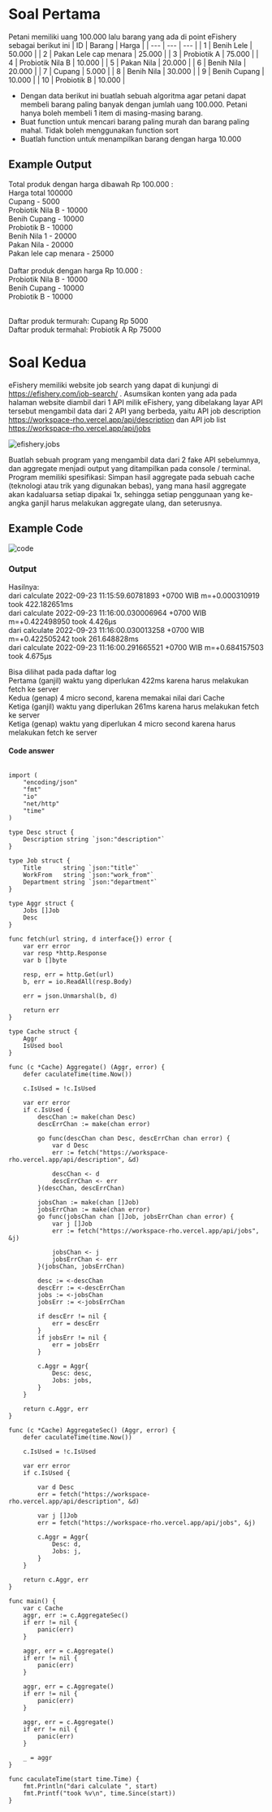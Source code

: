 # Soal Pertama

Petani memiliki uang 100.000 lalu barang yang ada di point eFishery sebagai berikut ini
| ID | Barang | Harga |
| --- | --- | --- |
| 1 | Benih Lele | 50.000 |
| 2 | Pakan Lele cap menara | 25.000 |
| 3 | Probiotik A | 75.000 |
| 4 | Probiotik Nila B | 10.000 |
| 5 | Pakan Nila | 20.000 |
| 6 | Benih Nila | 20.000 |
| 7 | Cupang | 5.000 |
| 8 | Benih Nila | 30.000 |
| 9 | Benih Cupang | 10.000 |
| 10 | Probiotik B | 10.000 |

- Dengan data berikut ini buatlah sebuah algoritma agar petani dapat membeli barang paling banyak dengan jumlah uang 100.000. Petani hanya boleh membeli 1 item di masing-masing barang.
- Buat function untuk mencari barang paling murah dan barang paling mahal. Tidak boleh menggunakan function sort
- Buatlah function untuk menampilkan barang dengan harga 10.000

## Example Output

Total produk dengan harga dibawah Rp 100.000 :</br>
Harga total 100000</br>
Cupang - 5000</br>
Probiotik Nila B - 10000 </br>
Benih Cupang - 10000</br>
Probiotik B - 10000</br>
Benih Nila 1 - 20000</br>
Pakan Nila - 20000</br>
Pakan lele cap menara - 25000</br>
</br>
Daftar produk dengan harga Rp 10.000 : </br>
Probiotik Nila B - 10000</br>
Benih Cupang - 10000</br>
Probiotik B - 10000</br>
<br>

Daftar produk termurah: Cupang Rp 5000</br>
Daftar produk termahal: Probiotik A Rp 75000

# Soal Kedua

eFishery memiliki website job search yang dapat di kunjungi di https://efishery.com/job-search/ . Asumsikan konten yang ada pada halaman website diambil dari 1 API milik eFishery, yang dibelakang layar API tersebut mengambil data dari 2 API yang berbeda, yaitu API job description https://workspace-rho.vercel.app/api/description dan API job list https://workspace-rho.vercel.app/api/jobs

![efishery.jobs](pictures/job-website.png)

Buatlah sebuah program yang mengambil data dari 2 fake API sebelumnya, dan aggregate menjadi output yang ditampilkan pada console / terminal. Program memiliki spesifikasi:
Simpan hasil aggregate pada sebuah cache (teknologi atau trik yang digunakan bebas), yang mana hasil aggregate akan kadaluarsa setiap dipakai 1x, sehingga setiap penggunaan yang ke-angka ganjil harus melakukan aggregate ulang, dan seterusnya.

## Example Code

![code](pictures/exampleCode.png)

### Output

Hasilnya:<br>
dari calculate 2022-09-23 11:15:59.60781893 +0700 WIB m=+0.000310919
took 422.182651ms <br>
dari calculate 2022-09-23 11:16:00.030006964 +0700 WIB m=+0.422498950
took 4.426µs<br>
dari calculate 2022-09-23 11:16:00.030013258 +0700 WIB m=+0.422505242
took 261.648828ms<br>
dari calculate 2022-09-23 11:16:00.291665521 +0700 WIB m=+0.684157503
took 4.675µs<br>

Bisa dilihat pada pada daftar log<br>
Pertama (ganjil) waktu yang diperlukan 422ms karena harus melakukan fetch ke server<br>
Kedua (genap) 4 micro second, karena memakai nilai dari Cache<br>
Ketiga (ganjil) waktu yang diperlukan 261ms karena harus melakukan fetch ke server<br>
Ketiga (genap) waktu yang diperlukan 4 micro second karena harus melakukan fetch ke server<br>

#### Code answer

```package main

import (
	"encoding/json"
	"fmt"
	"io"
	"net/http"
	"time"
)

type Desc struct {
	Description string `json:"description"`
}

type Job struct {
	Title      string `json:"title"`
	WorkFrom   string `json:"work_from"`
	Department string `json:"department"`
}

type Aggr struct {
	Jobs []Job
	Desc
}

func fetch(url string, d interface{}) error {
	var err error
	var resp *http.Response
	var b []byte

	resp, err = http.Get(url)
	b, err = io.ReadAll(resp.Body)

	err = json.Unmarshal(b, d)

	return err
}

type Cache struct {
	Aggr
	IsUsed bool
}

func (c *Cache) Aggregate() (Aggr, error) {
	defer caculateTime(time.Now())

	c.IsUsed = !c.IsUsed

	var err error
	if c.IsUsed {
		descChan := make(chan Desc)
		descErrChan := make(chan error)

		go func(descChan chan Desc, descErrChan chan error) {
			var d Desc
			err := fetch("https://workspace-rho.vercel.app/api/description", &d)

			descChan <- d
			descErrChan <- err
		}(descChan, descErrChan)

		jobsChan := make(chan []Job)
		jobsErrChan := make(chan error)
		go func(jobsChan chan []Job, jobsErrChan chan error) {
			var j []Job
			err := fetch("https://workspace-rho.vercel.app/api/jobs", &j)

			jobsChan <- j
			jobsErrChan <- err
		}(jobsChan, jobsErrChan)

		desc := <-descChan
		descErr := <-descErrChan
		jobs := <-jobsChan
		jobsErr := <-jobsErrChan

		if descErr != nil {
			err = descErr
		}
		if jobsErr != nil {
			err = jobsErr
		}

		c.Aggr = Aggr{
			Desc: desc,
			Jobs: jobs,
		}
	}

	return c.Aggr, err
}

func (c *Cache) AggregateSec() (Aggr, error) {
	defer caculateTime(time.Now())

	c.IsUsed = !c.IsUsed

	var err error
	if c.IsUsed {

		var d Desc
		err = fetch("https://workspace-rho.vercel.app/api/description", &d)

		var j []Job
		err = fetch("https://workspace-rho.vercel.app/api/jobs", &j)

		c.Aggr = Aggr{
			Desc: d,
			Jobs: j,
		}
	}

	return c.Aggr, err
}

func main() {
	var c Cache
	aggr, err := c.AggregateSec()
	if err != nil {
		panic(err)
	}

	aggr, err = c.Aggregate()
	if err != nil {
		panic(err)
	}

	aggr, err = c.Aggregate()
	if err != nil {
		panic(err)
	}

	aggr, err = c.Aggregate()
	if err != nil {
		panic(err)
	}

	_ = aggr
}

func caculateTime(start time.Time) {
	fmt.Println("dari calculate ", start)
	fmt.Printf("took %v\n", time.Since(start))
}
```
